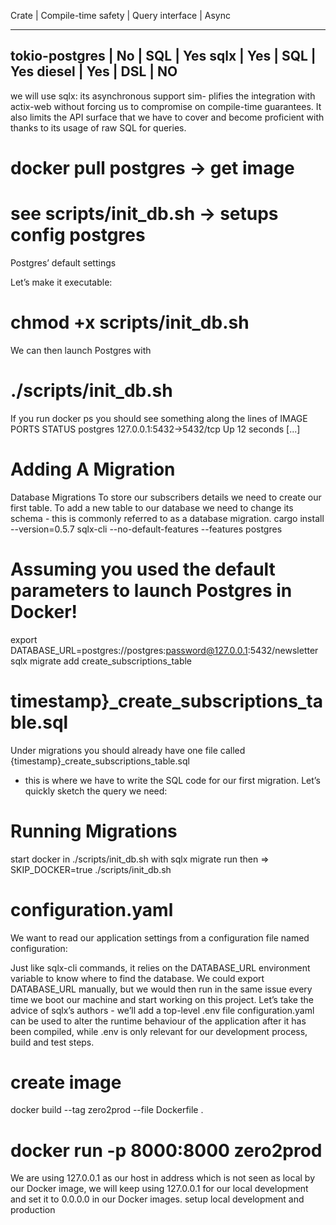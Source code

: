 Crate          | Compile-time safety | Query interface | Async

---------------------------------------------------------------
tokio-postgres | No                  | SQL             | Yes
sqlx           | Yes                 | SQL             | Yes
diesel         | Yes                 | DSL             | NO
---------------------------------------------------------------
we will use sqlx: its asynchronous support sim- plifies the integration with actix-web without forcing us to compromise on compile-time guarantees. It also limits the API surface that we have to cover and become proficient with thanks to its usage of raw SQL for queries.

# docker pull postgres -> get image
# see scripts/init_db.sh -> setups config postgres

Postgres’ default settings

Let’s make it executable:
# chmod +x scripts/init_db.sh

We can then launch Postgres with
# ./scripts/init_db.sh
If you run docker ps you should see something along the lines of
IMAGE            PORTS                   STATUS
postgres   127.0.0.1:5432->5432/tcp   Up 12 seconds   [...]

# Adding A Migration
Database Migrations To store our subscribers details we need to create our first table. To add a new table to our database we need to change its schema - this is commonly referred to as a database migration.
cargo install --version=0.5.7 sqlx-cli --no-default-features --features postgres

# Assuming you used the default parameters to launch Postgres in Docker!
export DATABASE_URL=postgres://postgres:password@127.0.0.1:5432/newsletter
sqlx migrate add create_subscriptions_table

# timestamp}_create_subscriptions_table.sql
Under migrations you should already have one file called {timestamp}_create_subscriptions_table.sql
- this is where we have to write the SQL code for our first migration. Let’s quickly sketch the query we need:

# Running Migrations
start docker
in ./scripts/init_db.sh with sqlx migrate run
then => SKIP_DOCKER=true ./scripts/init_db.sh

# configuration.yaml
We want to read our application settings from a configuration file named configuration:

Just like sqlx-cli commands, it relies on the DATABASE_URL environment variable to know where to find the database.
We could export DATABASE_URL manually, but we would then run in the same issue every time we boot our machine and start working on this project. 
Let’s take the advice of sqlx’s authors - we’ll add a top-level .env file
configuration.yaml can be used to alter the runtime behaviour of the application after it has been compiled, 
while .env is only relevant for our development process, build and test steps.


# create image
docker build --tag zero2prod --file Dockerfile .

# docker run -p 8000:8000 zero2prod
We are using 127.0.0.1 as our host in address  which is not seen as local by our Docker image,
we will keep using 127.0.0.1 for our local development and set it to 0.0.0.0 in our Docker images.
setup local development and production

#
